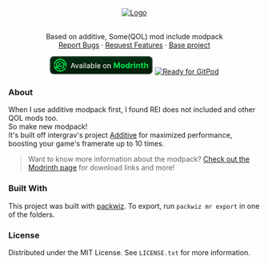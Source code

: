 <div align="center">
  <a href="https://github.com/intergrav/Additive">
    <img src="https://raw.githubusercontent.com/intergrav/Branding/main/additive/additive_textlogo_256h.png" alt="Logo" height="75">
  </a>
  <br />
  <br />
  <p align="center">
    Based on additive, Some(QOL) mod include modpack
    <br />
    <a href="https://github.com/misilelab/additiveplus/issues">Report Bugs</a>
    ·
    <a href="https://github.com/misilelab/additiveplus/issues">Request Features</a>
    ·
    <a href="https://github.com/intergrav/Additive">Base project</a>
  </p>
  <a href="https://modrinth.com/modpack/basiccraft"><img src="https://raw.githubusercontent.com/intergrav/devins-badges/v2/assets/compact/available/modrinth_vector.svg" alt="Available on Modrinth" height="36"></a>
  <a href="https://gitpod.io/from-referrer/"><img src="https://raw.githubusercontent.com/intergrav/devins-badges/v2/assets/compact/supported/gitpod_vector.svg" alt="Ready for GitPod" height="36"></a>
</div>

### About

When I use additive modpack first, I found REI does not included and other QOL mods too.  
So make new modpack!  
It's built off intergrav's project [Additive](https://modrinth.com/modpack/additive) for maximized performance, boosting your game's framerate up to 10 times.

> Want to know more information about the modpack? [Check out the Modrinth page](https://modrinth.com/modpack/basiccraft) for download links and more!

### Built With

This project was built with [packwiz](https://github.com/packwiz/packwiz). To export, run `packwiz mr export` in one of the folders.

### License

Distributed under the MIT License. See `LICENSE.txt` for more information.
